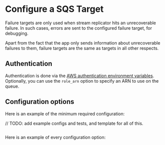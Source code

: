 # Configure a SQS Target

Failure targets are only used when stream replicator hits an unrecoverable failure. In such cases, errors are sent to the configured failure target, for debugging.

Apart from the fact that the app only sends information about unrecoverable failures to them, failure targets are the same as targets in all other respects.

## Authentication

Authentication is done via the [AWS authentication environment variables](https://docs.aws.amazon.com/cli/latest/userguide/cli-configure-envvars.html). Optionally, you can use the `role_arn` option to specify an ARN to use on the queue.


## Configuration options

Here is an example of the minimum required configuration:

// TODO: add example configs and tests, and template for all of this.

```hcl

```

Here is an example of every configuration option:


```hcl

```